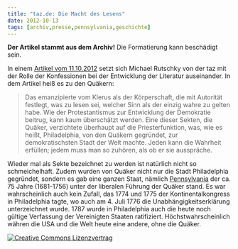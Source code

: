 ```yaml
---
title: "taz.de: Die Macht des Lesens"
date: 2012-10-13
tags: [archiv,presse,pennsylvania,geschichte]
---
```


**Der Artikel stammt aus dem Archiv!** Die Formatierung kann beschädigt sein.

In einem [Artikel vom 11.10.2012](http://www.taz.de/Zur-Buchmesse-in-Frankfurt/!103194/) setzt sich Michael Rutschky von der taz mit der Rolle der Konfessionen bei der Entwicklung der Literatur auseinander. In dem Artikel heiß es zu den Quäkern:


> Das emanzipierte vom Klerus als der Körperschaft, die mit Autorität festlegt, was zu lesen sei, welcher Sinn als der einzig wahre zu gelten habe. Wie der Protestantismus zur Entwicklung der Demokratie beitrug, kann kaum überschätzt werden. Eine dieser Sekten, die Quäker, verzichtete überhaupt auf die Priesterfunktion, was, wie es heißt, Philadelphia, von den Quäkern gegründet, zur demokratischsten Stadt der Welt machte. Jeden kann die Wahrheit erfüllen; jedem muss man so zuhören, als ob er sie ausspräche. 


Wieder mal als Sekte bezeichnet zu werden ist natürlich nicht so schmeichelhaft. Zudem wurden von Quäker nicht nur die Stadt Philadelphia gegründet, sondern es gab eine ganzen Staat, nämlich <a href="http://de.wikipedia.org/wiki/Geschichte_des_Qu%C3%A4kertums#Vereinigte_Staaten">Pennsylvania</a> der ca. 75 Jahre (1681-1756) unter der liberalen Führung der Quäker stand. Es war wahrscheinlich auch kein Zufall, das 1774 und 1775 der Kontinentalkongress in Philadelphia tagte, wo auch am 4. Juli 1776 die Unabhängigkeitserklärung unterzeichnet wurde. 1787 wurde in Philadelphia auch die heute noch gültige Verfassung der Vereinigten Staaten ratifiziert. Höchstwahrscheinlich währen die USA und die Welt heute eine andere, ohne die Quäker.
 

<a rel="license" href="http://creativecommons.org/licenses/by-sa/3.0/"><img alt="Creative Commons Lizenzvertrag" style="border-width:0" src="http://i.creativecommons.org/l/by-sa/3.0/88x31.png" /></a>
